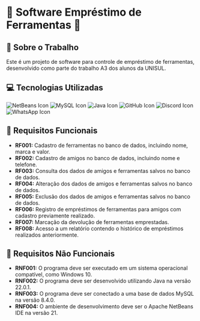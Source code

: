 # 🔧 Software Empréstimo de Ferramentas 🔧




## 📖 Sobre o Trabalho

Este é um projeto de software para controle de empréstimo de ferramentas, desenvolvido como parte do trabalho A3 dos alunos da UNISUL.




## 💻 Tecnologias Utilizadas

![NetBeans Icon](https://img.icons8.com/color/48/000000/netbeans.png)
![MySQL Icon](https://img.icons8.com/color/48/000000/mysql-logo.png)
![Java Icon](https://img.icons8.com/color/48/000000/java-coffee-cup-logo.png)
![GitHub Icon](https://img.icons8.com/ios-filled/50/000000/github-2.png)
![Discord Icon](https://img.icons8.com/color/48/000000/discord-new-logo.png)
![WhatsApp Icon](https://img.icons8.com/color/48/000000/whatsapp--v6.png)




## 📌 Requisitos Funcionais

- **RF001:** Cadastro de ferramentas no banco de dados, incluindo nome, marca e valor.
- **RF002:** Cadastro de amigos no banco de dados, incluindo nome e telefone.
- **RF003:** Consulta dos dados de amigos e ferramentas salvos no banco de dados.
- **RF004:** Alteração dos dados de amigos e ferramentas salvos no banco de dados.
- **RF005:** Exclusão dos dados de amigos e ferramentas salvos no banco de dados.
- **RF006:** Registro de empréstimos de ferramentas para amigos com cadastro previamente realizado.
- **RF007:** Marcação da devolução de ferramentas emprestadas.
- **RF008:** Acesso a um relatório contendo o histórico de empréstimos realizados anteriormente.

## 📌 Requisitos Não Funcionais

- **RNF001:** O programa deve ser executado em um sistema operacional compatível, como Windows 10.
- **RNF002:** O programa deve ser desenvolvido utilizando Java na versão 22.0.1.
- **RNF003:** O programa deve ser conectado a uma base de dados MySQL na versão 8.4.0.
- **RNF004:** O ambiente de desenvolvimento deve ser o Apache NetBeans IDE na versão 21.

